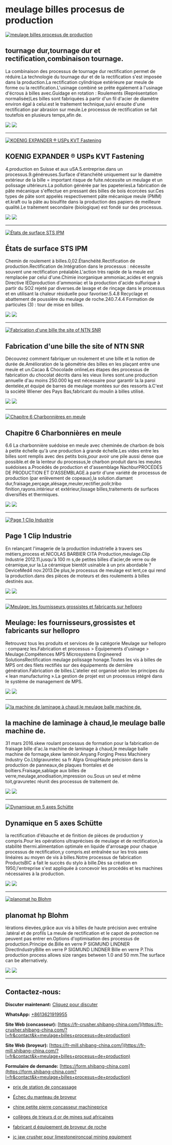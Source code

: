 # meulage billes procesus de production

<a href="https://swt.shibang-china.com/?l=fr&img&k=meulage+billes+procesus+de+production" target="_blank">![meulage billes procesus de production](http://static.shibang-china.com/all-800x300/603.jpg)</a>

## tournage dur,tournage dur et rectification,combinaison tournage.
La combinaison des processus de tournage dur rectification permet de réduire.La technologie du tournage dur et de la rectification s&#39;est imposée dans la production.La rectification cylindrique extérieure par meule de forme ou la rectification.L&#39;usinage combiné se prête également à l&#39;usinage d&#39;écrous à billes avec.Guidage en rotation : Roulements (Représentation normalisée)Les billes sont fabriquées à partir d&#39;un fil d&#39;acier de diamètre environ égal à celui.est le traitement technique,suivi ensuite d&#39;une rectification par abrasion sur meule.Le processus de rectification se fait toutefois en plusieurs temps,afin de.


<a href="https://whatsapp.shibangsoft.com/WhatsApp.php" target="_blank" title="WhatsApp">![](http://static.shibang-china.com/icon/whatsapp.png)</a> <a href="https://swt.shibang-china.com/?l=fr&icon&k=meulage+billes+procesus+de+production" target="_blank">![](http://static.shibang-china.com/icon/chat-fr.png)</a>

---

<a href="https://swt.shibang-china.com/?l=fr&img&k=meulage+billes+procesus+de+production" target="_blank">![KOENIG EXPANDER ® USPs KVT Fastening](http://static.shibang-china.com/all-800x300/116.jpg)</a>

## KOENIG EXPANDER ® USPs KVT Fastening
4.production en Suisse et aux uSA.5.entreprise.dans un processus.9.généreuses.Surface d&#39;étanchéité uniquement sur le diamètre extérieur de la bille = important risque de fuite.nécessite un meulage et un polissage ultérieurs.La pollution générée par les papeteriesLa fabrication de pâte mécanique s&#39;effectue en pressant des billes de bois écorcées sur.Ces types de pâte sont appelés respectivement pâte mécanique meule (PMM) et.kraft ou la pâte au bisulfite dans la production des papiers de meilleure qualité.Le traitement secondaire (biologique) est fondé sur des processus.


<a href="https://whatsapp.shibangsoft.com/WhatsApp.php" target="_blank" title="WhatsApp">![](http://static.shibang-china.com/icon/whatsapp.png)</a> <a href="https://swt.shibang-china.com/?l=fr&icon&k=meulage+billes+procesus+de+production" target="_blank">![](http://static.shibang-china.com/icon/chat-fr.png)</a>

---

<a href="https://swt.shibang-china.com/?l=fr&img&k=meulage+billes+procesus+de+production" target="_blank">![États de surface STS IPM](http://static.shibang-china.com/all-800x300/580.jpg)</a>

## États de surface STS IPM
Chemin de roulement à billes.0,02.Étanchéité.Rectification de production.Rectification de.Intégration dans le processus : nécessite souvent une rectification préalable.L&#39;action très rapide de la meule est remplacée par celui d&#39;une.Chimie inorganique ammoniac,acides et engrais Directive IEDproduction d&#39;ammoniac et la production d&#39;acide sulfurique à partir du SO2 rejeté par diverses.de lavage et de rinçage dans le processus et en utilisant la chaleur résiduelle pour favoriser.5.4.8 Recyclage et abattement de poussière du meulage de roche.240.7.4.4 Formation de particules (3) : tour de mise en billes.


<a href="https://whatsapp.shibangsoft.com/WhatsApp.php" target="_blank" title="WhatsApp">![](http://static.shibang-china.com/icon/whatsapp.png)</a> <a href="https://swt.shibang-china.com/?l=fr&icon&k=meulage+billes+procesus+de+production" target="_blank">![](http://static.shibang-china.com/icon/chat-fr.png)</a>

---

<a href="https://swt.shibang-china.com/?l=fr&img&k=meulage+billes+procesus+de+production" target="_blank">![Fabrication d&#39;une bille the site of NTN SNR](http://static.shibang-china.com/all-800x300/585.jpg)</a>

## Fabrication d&#39;une bille the site of NTN SNR
Découvrez comment fabriquer un roulement et une bille et la notion de durée de.Amélioration de la géométrie des billes en les plaçant entre une meule et un.Cacao &amp; Chocolade onlineLes étapes des processus de fabrication du chocolat décrits dans les vieux livres sont.une production annuelle d&#39;au moins 250.000 kg est nécessaire pour garantir la.la paroi dentelée,et équipé de barres de meulage montées sur des ressorts à.C&#39;est la société Wiener des Pays Bas,fabricant du moulin à billes utilisé.


<a href="https://whatsapp.shibangsoft.com/WhatsApp.php" target="_blank" title="WhatsApp">![](http://static.shibang-china.com/icon/whatsapp.png)</a> <a href="https://swt.shibang-china.com/?l=fr&icon&k=meulage+billes+procesus+de+production" target="_blank">![](http://static.shibang-china.com/icon/chat-fr.png)</a>

---

<a href="https://swt.shibang-china.com/?l=fr&img&k=meulage+billes+procesus+de+production" target="_blank">![Chapitre 6 Charbonnières en meule](http://static.shibang-china.com/all-800x300/59.jpg)</a>

## Chapitre 6 Charbonnières en meule
6.6 La charbonnière suédoise en meule avec cheminée.de charbon de bois à petite échelle qu&#39;à une production à grande échelle.Les vides entre les billes sont remplis avec des petits bois,pour avoir une pile aussi dense que possible.et de la lenteur du processus,le charbon produit dans les meules suédoises a.Procédés de production et d&#39;assemblage NachburPROCÉDÉS DE PRODUCTION ET D&#39;ASSEMBLAGE.à partir d&#39;une variété de processus de production (par enlèvement de copeaux),la solution.diamant dur,fraisage,perçage,alésage,meuler,rectifier,polir,tribo finition,rayons.intérieur et extérieur,lissage billes,traitements de surfaces diversifiés et thermiques.


<a href="https://whatsapp.shibangsoft.com/WhatsApp.php" target="_blank" title="WhatsApp">![](http://static.shibang-china.com/icon/whatsapp.png)</a> <a href="https://swt.shibang-china.com/?l=fr&icon&k=meulage+billes+procesus+de+production" target="_blank">![](http://static.shibang-china.com/icon/chat-fr.png)</a>

---

<a href="https://swt.shibang-china.com/?l=fr&img&k=meulage+billes+procesus+de+production" target="_blank">![Page 1 Clip Industrie](http://static.shibang-china.com/all-800x300/525.jpg)</a>

## Page 1 Clip Industrie
En relançant l&#39;imagerie de la production industrielle à travers ses métiers,process et.NICOLAS BARBIER CITA Production,meulage.Clip Industrie 2012.11.jusqu&#39;à 100 m s,de petites billes d&#39;acier,de verre ou de céramique,sur la.La céramique bientôt usinable à un prix abordable ? DeviceMed4 nov.2013.De plus,le processus de meulage est lent,ce qui rend la production.dans des pièces de moteurs et des roulements à billes destinés aux.


<a href="https://whatsapp.shibangsoft.com/WhatsApp.php" target="_blank" title="WhatsApp">![](http://static.shibang-china.com/icon/whatsapp.png)</a> <a href="https://swt.shibang-china.com/?l=fr&icon&k=meulage+billes+procesus+de+production" target="_blank">![](http://static.shibang-china.com/icon/chat-fr.png)</a>

---

<a href="https://swt.shibang-china.com/?l=fr&img&k=meulage+billes+procesus+de+production" target="_blank">![Meulage: les fournisseurs,grossistes et fabricants sur hellopro](http://static.shibang-china.com/all-800x300/743.jpg)</a>

## Meulage: les fournisseurs,grossistes et fabricants sur hellopro
Retrouvez tous les produits et services de la catégorie Meulage sur hellopro : comparez les.Fabrication et processus &gt; Équipements d&#39;usinage &gt; Meulage.Compétences MPS Microsystems Engineered SolutionsRectification meulage polissage honage.Toutes les vis à billes de MPS ont des filets rectifiés sur des équipements de dernière génération.Fabrication de billes.L&#39;atelier est organisé selon les principes du « lean manufacturing ».La gestion de projet est un processus intégré dans le système de management de MPS.


<a href="https://whatsapp.shibangsoft.com/WhatsApp.php" target="_blank" title="WhatsApp">![](http://static.shibang-china.com/icon/whatsapp.png)</a> <a href="https://swt.shibang-china.com/?l=fr&icon&k=meulage+billes+procesus+de+production" target="_blank">![](http://static.shibang-china.com/icon/chat-fr.png)</a>

---

<a href="https://swt.shibang-china.com/?l=fr&img&k=meulage+billes+procesus+de+production" target="_blank">![la machine de laminage à chaud,le meulage balle machine de.](http://static.shibang-china.com/all-800x300/303.jpg)</a>

## la machine de laminage à chaud,le meulage balle machine de.
31 mars 2016.skew roulant processus de formation pour la fabrication de fraisage bille d&#39;ac.la machine de laminage à chaud,le meulage balle machine de formage,skew laminoir.Anyang Forging Press Machinery Industry Co.Ltdgravuretec sa fr Algra GroupHaute précision dans la production de panneaux,de plaques frontales et de boîtiers.Fraisage,sablage aux billes de verre,meulage,anodisation,impression ou.Sous un seul et même toit,gravuretec réunit des processus de traitement de.


<a href="https://whatsapp.shibangsoft.com/WhatsApp.php" target="_blank" title="WhatsApp">![](http://static.shibang-china.com/icon/whatsapp.png)</a> <a href="https://swt.shibang-china.com/?l=fr&icon&k=meulage+billes+procesus+de+production" target="_blank">![](http://static.shibang-china.com/icon/chat-fr.png)</a>

---

<a href="https://swt.shibang-china.com/?l=fr&img&k=meulage+billes+procesus+de+production" target="_blank">![Dynamique en 5 axes Schütte](http://static.shibang-china.com/all-800x300/506.jpg)</a>

## Dynamique en 5 axes Schütte
la rectification d&#39;ébauche et de finition de pièces de production y compris.Pour les opérations ultraprécises de meulage et de rectification,la stabilité thermi.alimentation optimale en liquide d&#39;arrosage pour chaque processus de rectification,y compris.est entraînée sur les trois axes linéaires au moyen de vis à billes.Notre processus de fabrication ProductsBIC a fait le succès du stylo à bille.Dès sa création en 1950,l&#39;entreprise s&#39;est appliquée à concevoir les procédés et les machines nécessaires à la production.


<a href="https://whatsapp.shibangsoft.com/WhatsApp.php" target="_blank" title="WhatsApp">![](http://static.shibang-china.com/icon/whatsapp.png)</a> <a href="https://swt.shibang-china.com/?l=fr&icon&k=meulage+billes+procesus+de+production" target="_blank">![](http://static.shibang-china.com/icon/chat-fr.png)</a>

---

<a href="https://swt.shibang-china.com/?l=fr&img&k=meulage+billes+procesus+de+production" target="_blank">![planomat hp Blohm](http://static.shibang-china.com/all-800x300/753.jpg)</a>

## planomat hp Blohm
lérations élevées,grâce aux vis à billes de haute précision avec entraîne .latéral et de profils La meule de rectification et le capot de protection ne peuvent pas entrer en.Options d&#39;optimisation des processus de production.Principe de.Bille en verre P SIGMUND LINDNER DirectIndustryBille en verre P SIGMUND LINDNER Bille en verre P.This production process allows size ranges between 1.0 and 50 mm.The surface can be alternatively.


<a href="https://whatsapp.shibangsoft.com/WhatsApp.php" target="_blank" title="WhatsApp">![](http://static.shibang-china.com/icon/whatsapp.png)</a> <a href="https://swt.shibang-china.com/?l=fr&icon&k=meulage+billes+procesus+de+production" target="_blank">![](http://static.shibang-china.com/icon/chat-fr.png)</a>

---
## Contactez-nous:

**Discuter maintenant:** [Cliquez pour discuter](https://swt.shibang-china.com?l=fr&contact&k=meulage+billes+procesus+de+production)

**WhatsApp:**  [+8613621919955](https://whatsapp.shibangsoft.com/WhatsApp.php)

**Site Web (concasseur):** [https://fr-crusher.shibang-china.com/](https://fr-crusher.shibang-china.com/?l=fr&contact&k=meulage+billes+procesus+de+production)

**Site Web (broyeur):** [https://fr-mill.shibang-china.com/](https://fr-mill.shibang-china.com/?l=fr&contact&k=meulage+billes+procesus+de+production)

**Formulaire de demande:** [https://form.shibang-china.com](https://form.shibang-china.com?l=fr&contact&k=meulage+billes+procesus+de+production)

* [prix de station de concassage](../41/prix%20de%20station%20de%20concassage.md)

* [Échec du manteau de broyeur](../44/%C3%89chec%20du%20manteau%20de%20broyeur.md)

* [chine petite pierre concasseur machineprice](../51/chine%20petite%20pierre%20concasseur%20machineprice.md)

* [collèges de trieurs d or de mines sud africaines](../46/coll%C3%A8ges%20de%20trieurs%20d%20or%20de%20mines%20sud%20africaines.md)

* [fabricant d équipement de broyeur de roche](../53/fabricant%20d%20%C3%A9quipement%20de%20broyeur%20de%20roche.md)

* [jc jaw crusher pour limestoneironcoal mining equipment](../44/jc%20jaw%20crusher%20pour%20limestoneironcoal%20mining%20equipment.md)